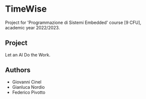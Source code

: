 # TimeWise
Project for 'Programmazione di Sistemi Embedded' course [9 CFU], academic year 2022/2023.

## Project
Let an AI Do the Work.

## Authors
* Giovanni Cinel
* Gianluca Nordio
* Federico Pivotto
